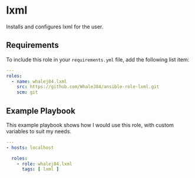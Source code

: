 lxml
======

Installs and configures lxml for the user.

Requirements
------------

To include this role in your `requirements.yml` file, add the following list item:

```yaml
---
roles:
  - name: whalej84.lxml
    src: https://github.com/WhaleJ84/ansible-role-lxml.git
    scm: git
```

Example Playbook
----------------

This example playbook shows how I would use this role, with custom variables to suit my needs.

```yaml
---
- hosts: localhost

  roles:
    - role: whalej84.lxml
      tags: [ lxml ]
```

